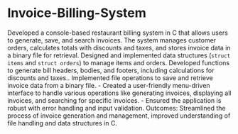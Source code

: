 # Invoice-Billing-System
Developed a console-based restaurant billing system in C that allows users to generate, save, and search invoices. The system manages customer orders, calculates totals with discounts and taxes, and stores invoice data in a binary file for retrieval.
Designed and implemented data structures (`struct items` and `struct orders`) to manage items and orders. Developed functions to generate bill headers, bodies, and footers, including calculations for discounts and taxes..
Implemented file operations to save and retrieve invoice data from a binary file. - Created a user-friendly menu-driven interface to handle various operations like generating invoices, displaying all invoices, and searching for specific invoices. - Ensured the application is robust with error handling and input validation.
Outcomes: Streamlined the process of invoice generation and management, improved understanding of file handling and data structures in C.
